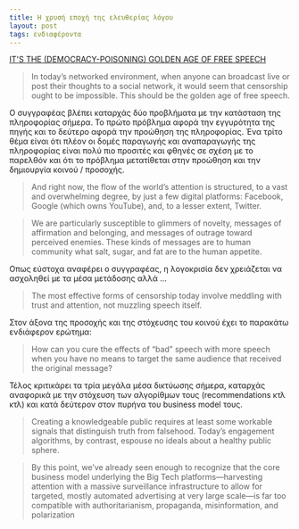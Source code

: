 ```yaml
---
title: Η χρυσή εποχή της ελευθερίας λόγου
layout: post
tags: ενδιαφέροντα
---
```


[IT'S THE (DEMOCRACY-POISONING) GOLDEN AGE OF FREE SPEECH](https://www.wired.com/story/free-speech-issue-tech-turmoil-new-censorship/)

> In today’s networked environment, when anyone can broadcast live or post their
> thoughts to a social network, it would seem that censorship ought to be
> impossible. This should be the golden age of free speech.

<!--more-->

Ο συγγραφέας βλέπει καταρχάς δύο προβλήματα με την κατάσταση της πληροφορίας
σήμερα. Το πρώτο πρόβλημα αφορά την εγγυρότητα της πηγής και το
δεύτερο αφορά την προώθηση της πληροφορίας. Ένα τρίτο θέμα είναι ότι
πλέον οι δομές παραγωγής και αναπαραγωγής της πληροφορίας είναι πολύ πιο
προσιτές και φθηνές σε σχέση με το παρελθόν και ότι το πρόβλημα
μετατίθεται στην προώθηση και την δημιουργία κοινού / προσοχής.

> And right now, the flow of the world’s attention is structured, to a
> vast and overwhelming degree, by just a few digital platforms:
> Facebook,  Google (which owns YouTube), and, to a lesser extent, Twitter.

> We are particularly susceptible to glimmers of novelty, messages of
> affirmation and belonging, and messages of outrage toward perceived
> enemies. These kinds of messages are to human community what salt,
> sugar, and fat are to the human appetite.

Οπως εύστοχα αναφέρει ο συγγραφέας, η λογοκρισία δεν χρειάζεται να
ασχοληθεί με τα μέσα μετάδοσης αλλά ...

> The most effective forms of censorship today involve meddling with
> trust and attention, not muzzling speech itself.

Στον άξονα της προσοχής και της στόχευσης του κοινού έχει το παρακάτω
ενδιάφερον ερώτημα:

> How can you cure the effects of “bad” speech with more speech when
> you have no means to target the same audience that received the original message?

Τέλος κριτικάρει τα τρία μεγάλα μέσα δικτύωσης σήμερα, καταρχάς
αναφορικά με την στόχευση των αλγορίθμων τους (recommendations κτλ
κτλ) και κατά δεύτερον στον πυρήνα του business model τους.

> Creating a knowledgeable public requires at least some workable signals that
> distinguish truth from falsehood. Today’s engagement algorithms, by
> contrast, espouse no ideals about a healthy public sphere.

> By this point, we’ve already seen enough to recognize that the core
> business model underlying the Big Tech platforms—harvesting
> attention with a massive surveillance infrastructure to allow for
> targeted, mostly automated advertising at very large scale—is far
> too compatible with authoritarianism, propaganda, misinformation, and polarization
